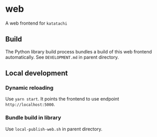 # web
A web frontend for `katatachi`

## Build
The Python library build process bundles a build of this web frontend automatically. See `DEVELOPMENT.md` in parent directory.

## Local development

### Dynamic reloading
Use `yarn start`. It points the frontend to use endpoint `http://localhost:5000`.

### Bundle build in library
Use `local-publish-web.sh` in parent directory.

